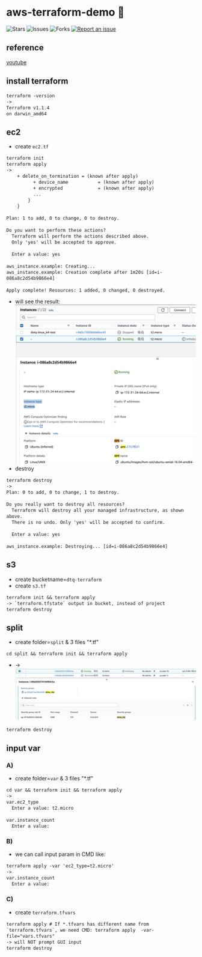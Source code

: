 # aws-terraform-demo 🐳

![Stars](https://img.shields.io/github/stars/tquangdo/aws-terraform-demo?color=f05340)
![Issues](https://img.shields.io/github/issues/tquangdo/aws-terraform-demo?color=f05340)
![Forks](https://img.shields.io/github/forks/tquangdo/aws-terraform-demo?color=f05340)
[![Report an issue](https://img.shields.io/badge/Support-Issues-green)](https://github.com/tquangdo/aws-terraform-demo/issues/new)

## reference
[youtube](https://www.youtube.com/watch?v=RA1mNClGYJ4&list=PLQP5dDPLts65J8csDjrGiLH5MZgTyTsDB)

## install terraform
```shell
terraform -version
->
Terraform v1.1.4
on darwin_amd64
```

## ec2
- create `ec2.tf`
```shell
terraform init
terraform apply
->
    + delete_on_termination = (known after apply)
          + device_name           = (known after apply)
          + encrypted             = (known after apply)
          ...
        }
    }

Plan: 1 to add, 0 to change, 0 to destroy.

Do you want to perform these actions?
  Terraform will perform the actions described above.
  Only 'yes' will be accepted to approve.

  Enter a value: yes

aws_instance.example: Creating...
aws_instance.example: Creation complete after 1m20s [id=i-086a8c2d54b9866e4]

Apply complete! Resources: 1 added, 0 changed, 0 destroyed.
```
- will see the result:
![ec2](screenshots/ec2.png)
- destroy
```shell
terraform destroy
->
Plan: 0 to add, 0 to change, 1 to destroy.

Do you really want to destroy all resources?
  Terraform will destroy all your managed infrastructure, as shown above.
  There is no undo. Only 'yes' will be accepted to confirm.

  Enter a value: yes

aws_instance.example: Destroying... [id=i-086a8c2d54b9866e4]
```

## s3
- create bucketname=`dtq-terraform`
- create `s3.tf`
```shell
terraform init && terraform apply
-> `terraform.tfstate` output in bucket, instead of project 
terraform destroy
```

## split
- create folder=`split` & 3 files "*.tf"
```shell
cd split && terraform init && terraform apply
```
- ->
![ec2sg](screenshots/ec2sg.png)
```shell
terraform destroy
```

## input var
### A)
- create folder=`var` & 3 files "*.tf"
```shell
cd var && terraform init && terraform apply
->
var.ec2_type
  Enter a value: t2.micro

var.instance_count
  Enter a value: 
```
### B)
- we can call input param in CMD like:
```shell
terraform apply -var 'ec2_type=t2.micro'
->
var.instance_count
  Enter a value: 
```
### C)
- create `terraform.tfvars`
```shell
terraform apply # If *.tfvars has different name from `terraform.tfvars`, we need CMD: terraform apply  -var-file="vars.tfvars"
-> will NOT prompt GUI input
terraform destroy
```